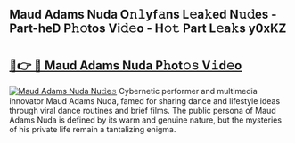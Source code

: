 ## Maud Adams Nuda O𝚗𝚕yf𝚊ns L𝚎a𝚔ed N𝚞𝚍es - Part-heD P𝚑𝚘tos Vi𝚍𝚎o - H𝚘𝚝 Part L𝚎a𝚔s y0xKZ

# <h2><a href="http://kf2ro4.oniu.top/?m=Maud+Adams+Nuda">🔗👉 🔴 Maud Adams Nuda P𝚑ot𝚘𝚜 V𝚒d𝚎o</a></h2>

[![Maud Adams Nuda Nu𝚍e𝚜](https://i.imgur.com/0qMVB7G.gif)](http://kf2ro4.oniu.top/?m=Maud+Adams+Nuda)
Cybernetic performer and multimedia innovator Maud Adams Nuda, famed for sharing dance and lifestyle ideas through viral dance routines and brief films. The public persona of Maud Adams Nuda is defined by its warm and genuine nature, but the mysteries of his private life remain a tantalizing enigma.  
